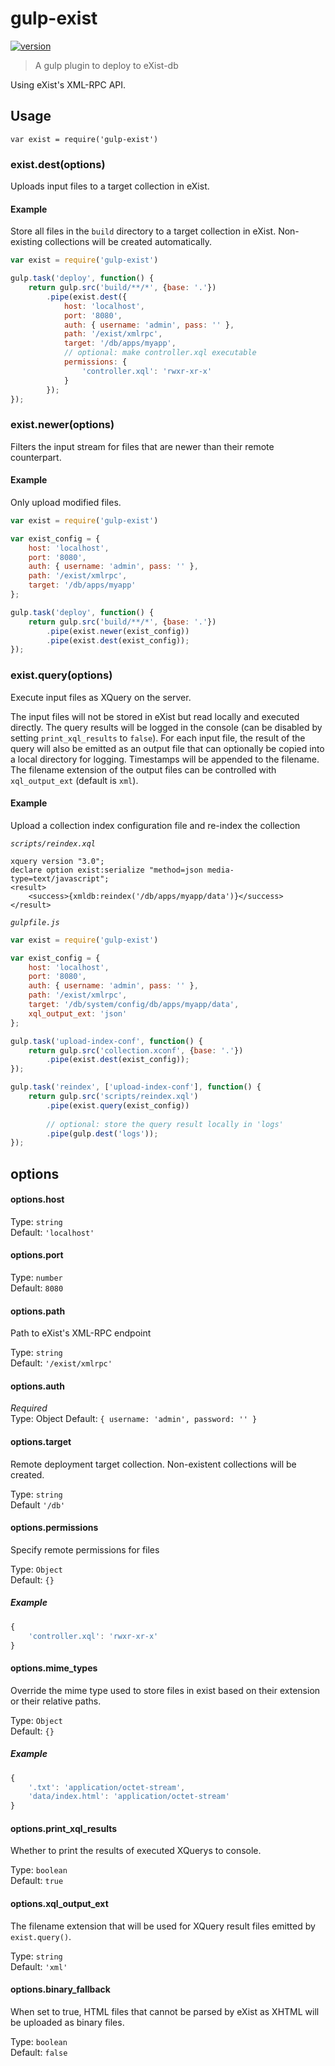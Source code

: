 # gulp-exist

[![version](https://img.shields.io/npm/v/gulp-exist.svg)](https://www.npmjs.com/package/gulp-exist)

> A gulp plugin to deploy to eXist-db 

Using eXist's XML-RPC API.

## Usage

```var exist = require('gulp-exist')```

### exist.dest(options)

Uploads input files to a target collection in eXist.

#### Example

Store all files in the ```build``` directory to a target collection in eXist. Non-existing collections will be created automatically.

```js
var exist = require('gulp-exist')

gulp.task('deploy', function() {
	return gulp.src('build/**/*', {base: '.'})
		.pipe(exist.dest({
			host: 'localhost',
			port: '8080',
			auth: { username: 'admin', pass: '' },
			path: '/exist/xmlrpc',
			target: '/db/apps/myapp',
			// optional: make controller.xql executable
			permissions: {
				'controller.xql': 'rwxr-xr-x'
			}
		});
});
```

### exist.newer(options)

Filters the input stream for files that are newer than their remote counterpart.

#### Example

Only upload modified files.

```js
var exist = require('gulp-exist')

var exist_config = {
	host: 'localhost',
	port: '8080',
	auth: { username: 'admin', pass: '' },
	path: '/exist/xmlrpc',
	target: '/db/apps/myapp'
};

gulp.task('deploy', function() {
	return gulp.src('build/**/*', {base: '.'})
		.pipe(exist.newer(exist_config))
		.pipe(exist.dest(exist_config));
});
```

### exist.query(options)

Execute input files as XQuery on the server.

The input files will not be stored in eXist but read locally and executed directly. The query results will be logged in the console (can be disabled by setting ```print_xql_results``` to ```false```). For each input file, the result of the query will also be emitted as an output file that can optionally be copied into a local directory for logging. Timestamps will be appended to the filename. The filename extension of the output files can be controlled with ```xql_output_ext``` (default is ```xml```).

#### Example

Upload a collection index configuration file and re-index the collection

*```scripts/reindex.xql```*
```xquery
xquery version "3.0";
declare option exist:serialize "method=json media-type=text/javascript";
<result>
	<success>{xmldb:reindex('/db/apps/myapp/data')}</success>
</result>
```

*```gulpfile.js```*
```js
var exist = require('gulp-exist')

var exist_config = {
	host: 'localhost',
	port: '8080',
	auth: { username: 'admin', pass: '' },
	path: '/exist/xmlrpc',
	target: '/db/system/config/db/apps/myapp/data',
	xql_output_ext: 'json'
};

gulp.task('upload-index-conf', function() {
	return gulp.src('collection.xconf', {base: '.'})
		.pipe(exist.dest(exist_config));
});

gulp.task('reindex', ['upload-index-conf'], function() {
	return gulp.src('scripts/reindex.xql')
		.pipe(exist.query(exist_config))
		
		// optional: store the query result locally in 'logs'
		.pipe(gulp.dest('logs'));
});
```

## options

#### options.host

Type: `string`  
Default: `'localhost'`

#### options.port

Type: `number`  
Default: `8080`

#### options.path

Path to eXist's XML-RPC endpoint

Type: `string`  
Default: `'/exist/xmlrpc'`

#### options.auth

*Required*  
Type: Object
Default: ```{ username: 'admin', password: '' }``` 

#### options.target

Remote deployment target collection. Non-existent collections will be created.

Type: `string`  
Default `'/db'`

#### options.permissions

Specify remote permissions for files

Type: `Object`  
Default: `{}`

##### Example

```js
{
	'controller.xql': 'rwxr-xr-x'
}
```

#### options.mime_types

Override the mime type used to store files in exist based on their extension or their relative paths.

Type: `Object`  
Default: `{}`

##### Example

```js
{
	'.txt': 'application/octet-stream',
	'data/index.html': 'application/octet-stream'
}
```

#### options.print_xql_results

Whether to print the results of executed XQuerys to console.

Type: `boolean`  
Default: `true`

#### options.xql_output_ext

The filename extension that will be used for XQuery result files emitted by ```exist.query()```.

Type: `string`  
Default: `'xml'`

#### options.binary_fallback

When set to true, HTML files that cannot be parsed by eXist as XHTML will be uploaded as binary files.

Type: `boolean`  
Default: `false`
